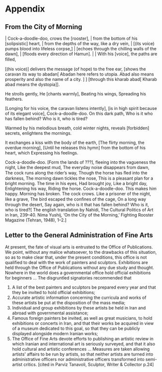 # Appendix

## From the City of Morning

| Cock-a-doodle-doo, crows the [rooster],
| from the bottom of his [solipsistic] heart,
| from the depths of the way, like a dry vein,
| [(its voice) pumps blood into lifeless corpse,]
| [echoes through the chilling walls of the dawn],
| [floods every direction of Hamun].
|
| With his [voice], the paths are ﬁlled,

[(his voice)] delivers the message (of hope) to the free ear,
[shows the caravan its way to abadan[ Abadan here refers to utopia. Abad also means prosperity and also the name of a city. ] ]
[through this kharab abad[ Kharab abad means the dystopia]].

He strolls gently,
He [chants warmly],
Beating his wings,
Spreading his feathers.

[Longing for his voice, the caravan listens intently],
[is in high spirit because of its elegant voice],
Cock-a-doodle-doo. On this dark path,
Who is it who has fallen behind?
Who is it, who is tired?

Warmed by his melodious breath,
cold winter nights,
reveals [forbidden] secrets,
enlightens the mornings.

It exchanges a kiss with the body of the earth,
[The flirty morning, the overdue morning],
[Until he releases this hymn] from the bottom of his heart,
which Expressing his feelings.

Cock-a-doodle-doo. [Form the lands of ???],
fleeing into the vagueness the night,
Like the deepest mud,
The everyday noise disappears from dawn,
The cock runs along the rider’s way,
Though the horse has ﬂed into the darkness,
The morning dawn tickles the nose,
This is a pleasant plan for a bright morning.
The time in his eyes,
Had brought joy,
Like a bright day,
Enlightening his way,
Riding the horse.
Cock-a-doodle-doo.
This makes him happy.
Morning has broken. The cock crows.
Like a prisoner of the night, like a grave, The bird escaped the conﬁnes of the cage, On a long way through the desert,
Say again, who is it that has fallen behind?
Who is it, who is tired?[ The english translation by Nahidi, The Cultural Politics of Art in Iran, 239–40. Nima Yushij, ‘On the City of the Morning,’ Fighting Rooster Magazine (Tehran, 1948), 1–2.]

## Letter to the General Administration of Fine Arts

At present, the fate of visual arts is entrusted to the Office of Publications. We point, without any malice whatsoever, to the drawbacks of this situation, so as to make clear that, under the present conditions, this office is not qualified to deal with the work of painters and sculptors. Exhibitions are held through the Office of Publications without any due study and thought. Nowhere in the world does a governmental office hold official exhibitions for beginners ...  The disgruntled signatories recommended that

1. A list of the best painters and sculptors be prepared every year and that they be invited to hold official exhibitions;
2. Accurate artistic information concerning the curricula and works of these artists be put at the disposition of the mass media;
3. Individual and group exhibitions by these artists be held in Iran and abroad with governmental assistance;
4. Famous foreign painters be invited, as well as great musicians, to hold exhibitions or concerts in Iran, and that their works be acquired in view of a museum dedicated to this goal, so that they can be publicly displayed alongside modern Iranian works;
5. The Office of Fine Arts devote efforts to publishing an artistic review in which Iranian and international art is seriously surveyed, and that it also hold cultural and artistic conferences ... Measures are taken allowing artists' affairs to be run by artists, so that neither artists are turned into administrative officers nor administrative officers transformed into semi-artist critics. [cited in Parviz Tanavoli, Sculptor, Writer & Collector p.24]
